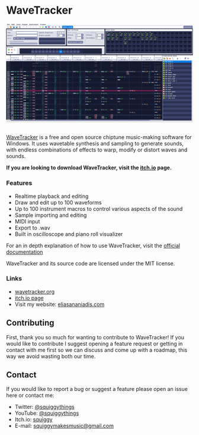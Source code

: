 # WaveTracker

<div align="center"> <img src="wavetracker.png" alt="wavetracker" style="display: block" /> </div>

\
[WaveTracker](https://www.wavetracker.org) is a free and open source chiptune music-making software for Windows. It uses wavetable synthesis and sampling to generate sounds, with endless combinations of effects to warp, modify or distort waves and sounds.

**If you are looking to download WaveTracker, visit the [itch.io](https://squiggygames.itch.io/wavetracker) page.**

### Features

- Realtime playback and editing
- Draw and edit up to 100 waveforms
- Up to 100 instrument macros to control various aspects of the sound
- Sample importing and editing
- MIDI input
- Export to .wav
- Built in oscilloscope and piano roll visualizer

For an in depth explanation of how to use WaveTracker, visit the [official documentation](https://www.wavetracker.org/documentation)

WaveTracker and its source code are licensed under the MIT license.

### Links

- [wavetracker.org](https://www.wavetracker.org)
- [itch.io page](https://squiggygames.itch.io/wavetracker)
- Visit my website: [eliasananiadis.com](https://eliasananiadis.com)

## Contributing

First, thank you so much for wanting to contribute to WaveTracker! If you would like to contribute I suggest opening a feature request or getting in contact with me first so we can discuss and come up with a roadmap, this way we avoid wasting both our time.

## Contact

If you would like to report a bug or suggest a feature please open an issue here or contact me:
- Twitter: [@squiggythings](https://twitter.com/squiggythings)
- YouTube: [@squiggythings](https://www.youtube.com/channel/UCrNoYf6XA4IHLf-1ZeqN81g?view_as=subscriber)
- Itch.io: [squiggy](https://squiggygames.itch.io/wavetracker)
- E-mail: squiggymakesmusic@gmail.com
